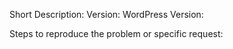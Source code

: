 

Short Description:
Version: 
WordPress Version:

Steps to reproduce the problem or specific request: 
